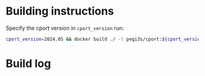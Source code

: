 # Building instructions

Specify the cport version in `cport_version` run:

```bash
cport_version=2024.05 && docker build ./ -t pegi3s/cport:${cport_version}  && docker tag pegi3s/cport:${cport_version} pegi3s/cport:latest
```

# Build log

